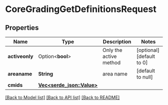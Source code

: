 # CoreGradingGetDefinitionsRequest

## Properties

Name | Type | Description | Notes
------------ | ------------- | ------------- | -------------
**activeonly** | Option<**bool**> | Only the active method | [optional][default to 0]
**areaname** | **String** | area name | [default to null]
**cmids** | [**Vec<serde_json::Value>**](serde_json::Value.md) |  | 

[[Back to Model list]](../README.md#documentation-for-models) [[Back to API list]](../README.md#documentation-for-api-endpoints) [[Back to README]](../README.md)


